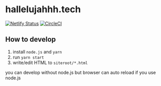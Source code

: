 # hallelujahhh.tech

[![Netlify Status](https://api.netlify.com/api/v1/badges/3d2baf42-26e9-4a14-8b82-980717adcaf1/deploy-status)](https://app.netlify.com/sites/hallelujahhh/deploys)
[![CircleCI](https://circleci.com/gh/halmics/hallelujahhh.tech.svg?style=svg&circle-token=4882441879cd9ff696197ce6be86f9407e6f4d09)](https://circleci.com/gh/halmics/hallelujahhh.tech)

## How to develop

1. install `node.js` and `yarn`
2. run `yarn start`
3. write/edit HTML to `siteroot/*.html`

you can develop without node.js but browser can auto reload if you use node.js
